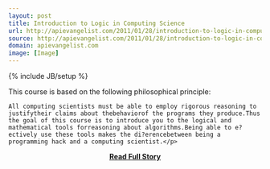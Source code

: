 ```yaml
---
layout: post
title: Introduction to Logic in Computing Science
url: http://apievangelist.com/2011/01/28/introduction-to-logic-in-computing-science/
source: http://apievangelist.com/2011/01/28/introduction-to-logic-in-computing-science/
domain: apievangelist.com
image: [Image]
---
```

{% include JB/setup %}<p>This course is based on the following philosophical principle:

	All computing scientists must be able to employ rigorous reasoning to justifytheir claims about thebehaviorof the programs they produce.Thus the goal of this course is to introduce you to the logical and mathematical tools forreasoning about algorithms.Being able to e?ectively use these tools makes the di?erencebetween being a programming hack and a computing scientist.</p>
<center><p><a href="http://apievangelist.com/2011/01/28/introduction-to-logic-in-computing-science/" style='padding:25px; font-sze:18px; font-weight: bold;'>Read Full Story</a></p></center>

